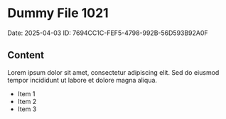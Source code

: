 # Dummy File 1021

Date: 2025-04-03
ID: 7694CC1C-FEF5-4798-992B-56D593B92A0F

## Content

Lorem ipsum dolor sit amet, consectetur adipiscing elit.
Sed do eiusmod tempor incididunt ut labore et dolore magna aliqua.

* Item 1
* Item 2
* Item 3

